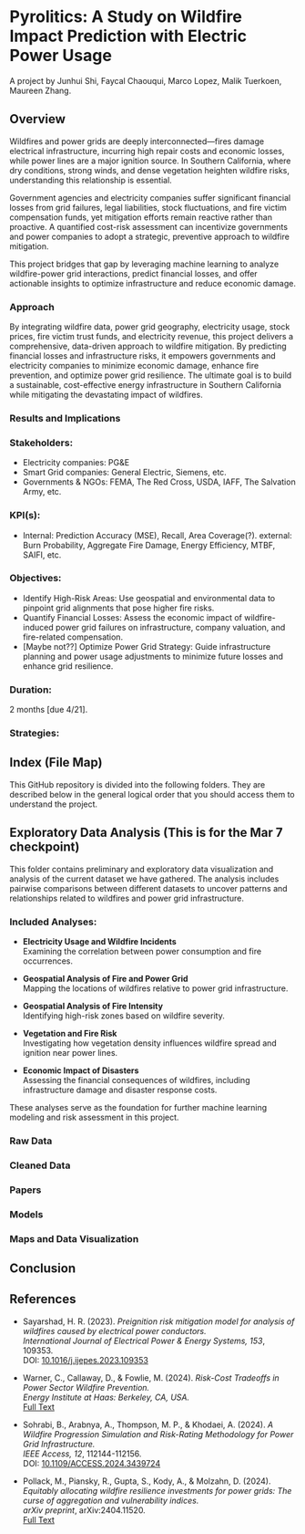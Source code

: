# Pyrolitics: A Study on Wildfire Impact Prediction with Electric Power Usage
A project by Junhui Shi, Faycal Chaouqui, Marco Lopez, Malik Tuerkoen, Maureen Zhang.

## Overview
Wildfires and power grids are deeply interconnected—fires damage electrical infrastructure, incurring high repair costs and economic losses, while power lines are a major ignition source. In Southern California, where dry conditions, strong winds, and dense vegetation heighten wildfire risks, understanding this relationship is essential.

Government agencies and electricity companies suffer significant financial losses from grid failures, legal liabilities, stock fluctuations, and fire victim compensation funds, yet mitigation efforts remain reactive rather than proactive. A quantified cost-risk assessment can incentivize governments and power companies to adopt a strategic, preventive approach to wildfire mitigation.

This project bridges that gap by leveraging machine learning to analyze wildfire-power grid interactions, predict financial losses, and offer actionable insights to optimize infrastructure and reduce economic damage.

### Approach
By integrating wildfire data, power grid geography, electricity usage, stock prices, fire victim trust funds, and electricity revenue, this project delivers a comprehensive, data-driven approach to wildfire mitigation. By predicting financial losses and infrastructure risks, it empowers governments and electricity companies to minimize economic damage, enhance fire prevention, and optimize power grid resilience. The ultimate goal is to build a sustainable, cost-effective energy infrastructure in Southern California while mitigating the devastating impact of wildfires.

### Results and Implications

### Stakeholders:
- Electricity companies: PG&E
- Smart Grid companies: General Electric, Siemens, etc.
- Governments & NGOs: FEMA, The Red Cross, USDA, IAFF, The Salvation Army, etc.
### KPI(s):
- Internal: Prediction Accuracy (MSE), Recall, Area Coverage(?). external: Burn Probability, Aggregate Fire Damage, Energy Efficiency, MTBF, SAIFI, etc.
### Objectives:
- Identify High-Risk Areas: Use geospatial and environmental data to pinpoint grid alignments that pose higher fire risks.
- Quantify Financial Losses: Assess the economic impact of wildfire-induced power grid failures on infrastructure, company valuation, and fire-related compensation.
- [Maybe not??] Optimize Power Grid Strategy: Guide infrastructure planning and power usage adjustments to minimize future losses and enhance grid resilience.

### Duration: 
2 months [due 4/21].

### Strategies:

## Index (File Map)
This GitHub repository is divided into the following folders. They are described below in the general logical order that you should access them to understand the project.
## Exploratory Data Analysis (This is for the Mar 7 checkpoint)
This folder contains preliminary and exploratory data visualization and analysis of the current dataset we have gathered. 
The analysis includes pairwise comparisons between different datasets to uncover patterns and relationships related 
to wildfires and power grid infrastructure.

### Included Analyses:
- **Electricity Usage and Wildfire Incidents**  
  Examining the correlation between power consumption and fire occurrences.  

- **Geospatial Analysis of Fire and Power Grid**  
  Mapping the locations of wildfires relative to power grid infrastructure.  

- **Geospatial Analysis of Fire Intensity**  
  Identifying high-risk zones based on wildfire severity.  

- **Vegetation and Fire Risk**  
  Investigating how vegetation density influences wildfire spread and ignition near power lines.  

- **Economic Impact of Disasters**  
  Assessing the financial consequences of wildfires, including infrastructure damage and disaster response costs.  

These analyses serve as the foundation for further machine learning modeling and risk assessment in this project.


### Raw Data

### Cleaned Data

### Papers

### Models

### Maps and Data Visualization

## Conclusion



## References
- Sayarshad, H. R. (2023). *Preignition risk mitigation model for analysis of wildfires caused by electrical power conductors.*  
*International Journal of Electrical Power & Energy Systems, 153*, 109353.  
DOI: [10.1016/j.ijepes.2023.109353](https://doi.org/10.1016/j.ijepes.2023.109353) 

- Warner, C., Callaway, D., & Fowlie, M. (2024). *Risk-Cost Tradeoffs in Power Sector Wildfire Prevention.*  
  *Energy Institute at Haas: Berkeley, CA, USA.*  
  [Full Text](https://www.haas.berkeley.edu/wp-content/uploads/WP347.pdf)  

- Sohrabi, B., Arabnya, A., Thompson, M. P., & Khodaei, A. (2024). *A Wildfire Progression Simulation and Risk-Rating Methodology for Power Grid Infrastructure.*  
  *IEEE Access, 12*, 112144-112156.  
  DOI: [10.1109/ACCESS.2024.3439724](https://doi.org/10.1109/ACCESS.2024.3439724)

- Pollack, M., Piansky, R., Gupta, S., Kody, A., & Molzahn, D. (2024). *Equitably allocating wildfire resilience investments for power grids: The curse of aggregation and vulnerability indices.*  
  *arXiv preprint*, arXiv:2404.11520.  
  [Full Text](https://arxiv.org/abs/2404.11520)
